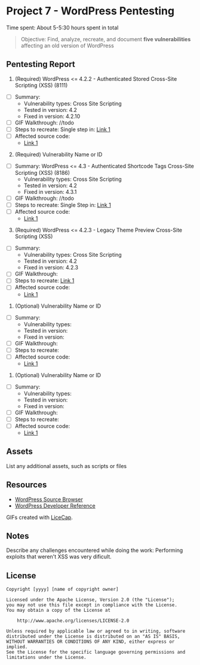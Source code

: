 # Project 7 - WordPress Pentesting

Time spent: About 5-5:30 hours spent in total

> Objective: Find, analyze, recreate, and document **five vulnerabilities** affecting an old version of WordPress

## Pentesting Report

1. (Required) WordPress <= 4.2.2 - Authenticated Stored Cross-Site Scripting (XSS) (8111)
  - [ ] Summary: 
    - Vulnerability types: Cross Site Scripting
    - Tested in version: 4.2
    - Fixed in version: 4.2.10
  - [ ] GIF Walkthrough: //todo
  - [ ] Steps to recreate: 
        Single step in:  [Link 1](https://wpvulndb.com/vulnerabilities/8111)
  - [ ] Affected source code:
    - [Link 1](http://wpdistillery.vm/wp-admin/post-new.php)
2. (Required) Vulnerability Name or ID
  - [ ] Summary: WordPress <= 4.3 - Authenticated Shortcode Tags Cross-Site Scripting (XSS) (8186)
    - Vulnerability types: Cross Site Scripting
    - Tested in version: 4.2
    - Fixed in version: 4.3.1
  - [ ] GIF Walkthrough:  //todo
  - [ ] Steps to recreate:
        Single Step in: [Link 1](https://wpvulndb.com/vulnerabilities/8186)
  - [ ] Affected source code: 
    - [Link 1](http://wpdistillery.vm/wp-admin/post-new.php)
3. (Required) WordPress <= 4.2.3 - Legacy Theme Preview Cross-Site Scripting (XSS)
  - [ ] Summary:  
    - Vulnerability types: Cross Site Scripting
    - Tested in version: 4.2
    - Fixed in version: 4.2.3
  - [ ] GIF Walkthrough: 
  - [ ] Steps to recreate: [Link 1](https://blog.sucuri.net/2015/08/persistent-xss-vulnerability-in-wordpress-explained.html)
  - [ ] Affected source code:
    - [Link 1](http://wpdistillery.vm/wp-admin/comment.php?action=editcomment&c=9)
1. (Optional) Vulnerability Name or ID
  - [ ] Summary: 
    - Vulnerability types:
    - Tested in version:
    - Fixed in version: 
  - [ ] GIF Walkthrough: 
  - [ ] Steps to recreate: 
  - [ ] Affected source code:
    - [Link 1](https://core.trac.wordpress.org/browser/tags/version/src/source_file.php)
1. (Optional) Vulnerability Name or ID
  - [ ] Summary: 
    - Vulnerability types:
    - Tested in version:
    - Fixed in version: 
  - [ ] GIF Walkthrough: 
  - [ ] Steps to recreate: 
  - [ ] Affected source code:
    - [Link 1](https://core.trac.wordpress.org/browser/tags/version/src/source_file.php) 

## Assets

List any additional assets, such as scripts or files

## Resources

- [WordPress Source Browser](https://core.trac.wordpress.org/browser/)
- [WordPress Developer Reference](https://developer.wordpress.org/reference/)

GIFs created with [LiceCap](http://www.cockos.com/licecap/).

## Notes

Describe any challenges encountered while doing the work:
Performing exploits that weren't XSS was very dificult.  

## License

    Copyright [yyyy] [name of copyright owner]

    Licensed under the Apache License, Version 2.0 (the "License");
    you may not use this file except in compliance with the License.
    You may obtain a copy of the License at

        http://www.apache.org/licenses/LICENSE-2.0

    Unless required by applicable law or agreed to in writing, software
    distributed under the License is distributed on an "AS IS" BASIS,
    WITHOUT WARRANTIES OR CONDITIONS OF ANY KIND, either express or implied.
    See the License for the specific language governing permissions and
    limitations under the License.
